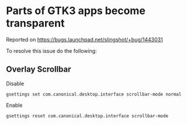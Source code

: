 # Parts of GTK3 apps become transparent
Reported on https://bugs.launchpad.net/slingshot/+bug/1443031

To resolve this issue do the following:

## Overlay Scrollbar
Disable
```
gsettings set com.canonical.desktop.interface scrollbar-mode normal
```

Enable
```
gsettings reset com.canonical.desktop.interface scrollbar-mode
```
